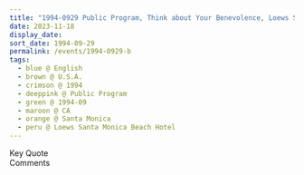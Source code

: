 ```yaml
---
title: "1994-0929 Public Program, Think about Your Benevolence, Loews Santa Monica Beach Hotel, 1700 Ocean Ave, Santa Monica, CA, U.S.A."
date: 2023-11-18
display_date: 
sort_date: 1994-09-29
permalink: /events/1994-0929-b
tags:
  - blue @ English
  - brown @ U.S.A.
  - crimson @ 1994
  - deeppink @ Public Program
  - green @ 1994-09
  - maroon @ CA
  - orange @ Santa Monica
  - peru @ Loews Santa Monica Beach Hotel
---
```


<wave-list>
  <list-title color="green" width="75">Key Quote</list-title>
  <list-item color="BlanchedAlmond"  width="200"></list-item>
  <list-item color="Lavender"></list-item>
  <list-item color="BlanchedAlmond"></list-item>
</wave-list>

<br>

<wave-list>
  <list-title color="green" width="75">Comments</list-title>
  <list-item color="BlanchedAlmond"  width="200"></list-item>
  <list-item color="Lavender"></list-item>
  <list-item color="BlanchedAlmond"></list-item>
</wave-list>